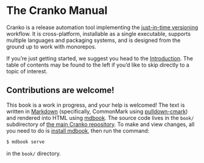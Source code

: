 # The Cranko Manual

Cranko is a release automation tool implementing the [just-in-time
versioning](jit-versioning/) workflow. It is cross-platform, installable as a
single executable, supports multiple languages and packaging systems, and is
designed from the ground up to work with monorepos.

If you’re just getting started, we suggest you head to the [Introduction]. The
table of contents may be found to the left if you’d like to skip directly to a
topic of interest.

[Introduction]: ./introduction/index.md


## Contributions are welcome!

This book is a work in progress, and your help is welcomed! The text is written
in [Markdown] (specifically, CommonMark using [pulldown-cmark]) and rendered
into HTML using [mdbook]. The source code lives in the `book/` subdirectory of
[the main Cranko repository]. To make and view changes, all you need to do is
[install mdbook], then run the command:

```sh
$ mdbook serve
```

in the `book/` directory.

[Markdown]: https://commonmark.org/
[pulldown-cmark]: https://crates.io/crates/pulldown-cmark
[mdbook]: https://rust-lang-nursery.github.io/mdBook/
[the main Cranko repository]: https://github.com/pkgw/cranko
[install mdbook]: https://github.com/rust-lang-nursery/mdBook#installation
